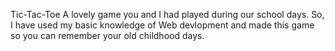 Tic-Tac-Toe
A lovely game you and I had played during our school days. So, I have used my basic knowledge of Web devlopment and made this game so you can remember your old childhood days.
